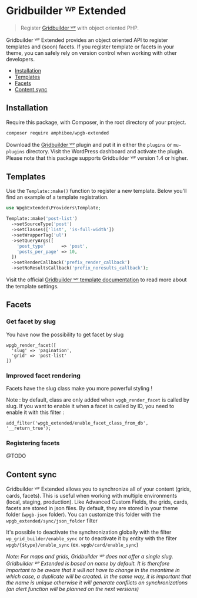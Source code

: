 # Gridbuilder ᵂᴾ Extended

> Register [Gridbuilder ᵂᴾ](https://www.wpgridbuilder.com) with object oriented PHP.

Gridbuilder ᵂᴾ Extended provides an object oriented API to register templates and (soon) facets. If you register template or facets in your theme, you can safely rely on version control when working with other developers.

- [Installation](#installation)
- [Templates](#templates)
- [Facets](#facets)
- [Content sync](#content-sync)

## Installation

Require this package, with Composer, in the root directory of your project.

```bash
composer require amphibee/wpgb-extended
```

Download the [Gridbuilder ᵂᴾ](https://wpgridbuilder.com/pricing/) plugin and put it in either the `plugins` or `mu-plugins` directory. Visit the WordPress dashboard and activate the plugin. Please note that this package supports Gridbuilder ᵂᴾ version 1.4 or higher.

## Templates

Use the `Template::make()` function to register a new template. Below you'll find an example of a template registration.

```php
use WpgbExtended\Providers\Template;

Template::make('post-list')
  ->setSourceType('post')
  ->setClasses(['list', 'is-full-width'])
  ->setWrapperTag('ul')
  ->setQueryArgs([
    'post_type'      => 'post',
    'posts_per_page' => 10,
  ])
  ->setRenderCallback('prefix_render_callback')
  ->setNoResultsCallback('prefix_noresults_callback');
```

Visit the official [Gridbuilder ᵂᴾ template documentation](https://docs.wpgridbuilder.com/resources/filter-templates/) to read more about the template settings.

## Facets

### Get facet by slug

You have now the possibility to get facet by slug

```
wpgb_render_facet([
  'slug' => 'pagination',
  'grid' => 'post-list'
])
```

### Improved facet rendering

Facets have the slug class make you more powerful styling !

Note : by default, class are only added when `wpgb_render_facet` is called by slug. If you want to enable it when a facet is called by ID, you need to enable it with this filter :

```
add_filter('wpgb_extended/enable_facet_class_from_db', '__return_true');
```

###  Registering facets

@TODO

## Content sync

Gridbuilder ᵂᴾ Extended allows you to synchronize all of your content (grids, cards, facets). This is useful when working with multiple environments (local, staging, production).
Like Advanced Custom Fields, the grids, cards, facets are stored in json files. By default, they are stored in your theme folder (`wpgb-json` folder).
You can customize this folder with the `wpgb_extended/sync/json_folder` filter

It's possible to deactivate the synchronization globally with the filter `wp_grid_builder/enable_sync` or to deactivate it by entity with the filter `wpgb/{$type}/enable_sync` (ex. `wpgb/card/enable_sync`)

*Note: For maps and grids, Gridbuilder ᵂᴾ does not offer a single slug. Gridbuilder ᵂᴾ Extended is based on name by default. It is therefore important to be aware that it will not have to change in the meantime in which case, a duplicate will be created. In the same way, it is important that the name is unique otherwise it will generate conflicts on synchronizations (an alert function will be planned on the next versions)*
